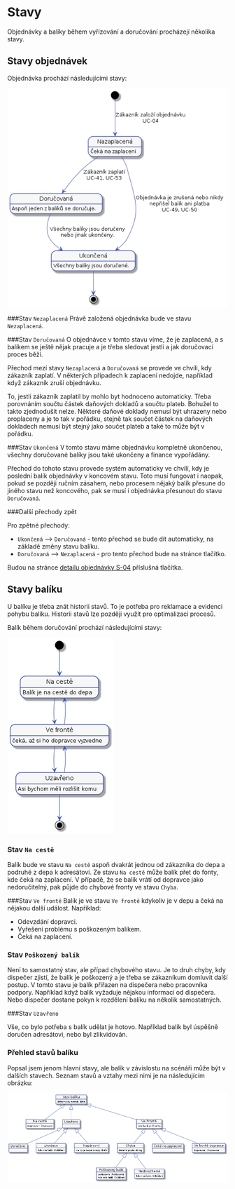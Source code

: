# Stavy

Objednávky a balíky během vyřizování a doručování procházejí několika stavy.

## Stavy objednávek

Objednávka prochází následujícími stavy:

![Stavy objednávky](./diagrams/out/states-order.png "Stavy objednávky")

###Stav `Nezaplacená`
Právě založená objednávka bude ve stavu `Nezaplacená`.


###Stav `Doručovaná`
O objednávce v tomto stavu víme, že je zaplacená, a s balíkem se ještě nějak pracuje a je třeba sledovat jestli a jak doručovací proces běží. 

Přechod mezí stavy `Nezaplacená` a `Doručovaná` se provede ve chvíli, kdy zákazník zaplatí. V některých případech k zaplacení nedojde, například když zákazník zruší objednávku.

To, jestli zákazník zaplatil by mohlo byt hodnoceno automaticky. Třeba porovnáním součtu částek daňových dokladů a součtu plateb. Bohužel to takto zjednodušit nelze. Některé daňové doklady nemusí být uhrazeny nebo proplaceny a je to tak v pořádku, stejně tak součet částek na daňových dokladech nemusí být stejný jako součet plateb a také to může být v pořádku.
 
###Stav `Ukončená`
V tomto stavu máme objednávku kompletně ukončenou, všechny doručované balíky jsou také ukončeny a finance vypořádány.

Přechod do tohoto stavu provede systém automaticky ve chvílí, kdy je poslední balík objednávky v koncovém stavu. Toto musí fungovat i naopak, pokud se později ručním zásahem, nebo procesem nějaký balík přesune do jiného stavu než koncového, pak se musí i objednávka přesunout do stavu `Doručovaná`.

###Další přechody zpět

Pro zpětné přechody:

* `Ukončená` --> `Doručovaná` - tento přechod se bude dít automaticky, na základě změny stavu balíku.
* `Doručovaná` --> `Nezaplacená` - pro tento přechod bude na stránce tlačítko.

Budou na stránce [detailu objednávky S-04](../screens/#S-04) příslušná tlačítka. 

## Stavy balíku
U balíku je třeba znát historii stavů. To je potřeba pro reklamace a evidenci pohybu balíku. Historii stavů lze později využít pro optimalizaci procesů.

Balík během doručování prochází následujícími stavy:

![Stavy balíku](./diagrams/out/states-package.png "Stavy balíku")

### Stav ```Na cestě```
Balík bude ve stavu ```Na cestě``` aspoň dvakrát jednou od zákazníka do depa a podruhé z depa k adresátovi. Ze stavu ```Na cestě``` může balík přet do fonty, kde čeká na zaplacení. V případě, že se balík vrátí od dopravce jako nedoručitelný, pak půjde do chybové fronty ve stavu ```Chyba```.

###Stav ```Ve frontě```
Balík je ve stavu ```Ve frontě``` kdykoliv je v depu a čeká na nějakou další událost. Například:
 
 * Odevzdání dopravci.
 * Vyřešení problému s poškozeným balíkem.
 * Čeká na zaplacení.

### Stav ```Poškozený balík```
Není to samostatný stav, ale případ chybového stavu. Je to druh chyby, kdy dispečer zjistí, že balík je poškozený a je třeba se zákazníkum domluvit další postup. V tomto stavu je balík přiřazen na dispečera nebo pracovníka podpory. Například když balík vyžaduje nějakou informaci od dispečera. Nebo dispečer dostane pokyn k rozdělení balíku na několik samostatných. 

###Stav ```Uzavřeno```

Vše, co bylo potřeba s balík udělat je hotovo. Například balík byl úspěšně doručen adresátovi, nebo  byl zlikvidován.

### Přehled stavů balíku

Popsal jsem jenom hlavní stavy, ale balík v závislostu na scénáři může být v dalších stavech. Seznam stavů a vztahy mezi nimi je na následujícím obrázku:

![Stavy balíků](./diagrams/out/states-package-2.png "Stavy balíků")

